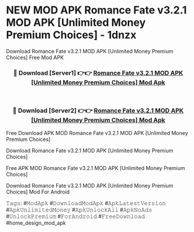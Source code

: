 # NEW MOD APK Romance Fate v3.2.1 MOD APK [Unlimited Money Premium Choices] - 1dnzx
Download Romance Fate v3.2.1 MOD APK [Unlimited Money Premium Choices] Free Mod APK

<div align="center">
<h3>🔴 Download [Server1] 👉👉 <a href="https://apk-comot.site?title=Romance_Fate_v3.2.1_MOD_APK_[Unlimited_Money_Premium_Choices]">Romance Fate v3.2.1 MOD APK [Unlimited Money Premium Choices] Mod Apk</a></h3><br>

<h3>🔴 Download [Server2] 👉👉 <a href="https://apk-comot.site?title=Romance_Fate_v3.2.1_MOD_APK_[Unlimited_Money_Premium_Choices]">Romance Fate v3.2.1 MOD APK [Unlimited Money Premium Choices] Mod Apk</a></h3>
</div>


Free Download APK MOD Romance Fate v3.2.1 MOD APK [Unlimited Money Premium Choices]

Download Romance Fate v3.2.1 MOD APK [Unlimited Money Premium Choices] 

Free APK MOD Romance Fate v3.2.1 MOD APK [Unlimited Money Premium Choices] 

Download Romance Fate v3.2.1 MOD APK [Unlimited Money Premium Choices] Mod For Android

𝚃𝚊𝚐𝚜: #𝙼𝚘𝚍𝙰𝚙𝚔 #𝙳𝚘𝚠𝚗𝚕𝚘𝚊𝚍𝙼𝚘𝚍𝙰𝚙𝚔 #𝙰𝚙𝚔𝙻𝚊𝚝𝚎𝚜𝚝𝚅𝚎𝚛𝚜𝚒𝚘𝚗 #𝙰𝚙𝚔𝚄𝚗𝚕𝚒𝚖𝚒𝚝𝚎𝚍𝙼𝚘𝚗𝚎𝚢 #𝙰𝚙𝚔𝚄𝚗𝚕𝚘𝚌𝚔𝙰𝚕𝚕 #𝙰𝚙𝚔𝙽𝚘𝙰𝚍𝚜 #𝚄𝚗𝚕𝚘𝚌𝚔𝙿𝚛𝚎𝚖𝚒𝚞𝚖 #𝙵𝚘𝚛𝙰𝚗𝚍𝚛𝚘𝚒𝚍 #𝙵𝚛𝚎𝚎𝙳𝚘𝚠𝚗𝚕𝚘𝚊𝚍 #home_design_mod_apk